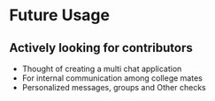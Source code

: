 # Future Usage
## Actively looking for contributors
* Thought of creating a multi chat application
* For internal communication among college mates
* Personalized messages, groups and Other checks